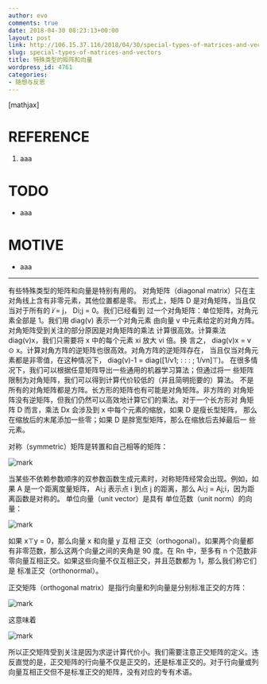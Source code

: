 ```yaml
---
author: evo
comments: true
date: 2018-04-30 08:23:13+00:00
layout: post
link: http://106.15.37.116/2018/04/30/special-types-of-matrices-and-vectors/
slug: special-types-of-matrices-and-vectors
title: 特殊类型的矩阵和向量
wordpress_id: 4761
categories:
- 随想与反思
---
```


<!-- more -->

[mathjax]


# REFERENCE






  1. aaa




# TODO






  * aaa




# MOTIVE






  * aaa





* * *



有些特殊类型的矩阵和向量是特别有用的。
对角矩阵（diagonal matrix）只在主对角线上含有非零元素，其他位置都是零。
形式上，矩阵 D 是对角矩阵，当且仅当对于所有的 i ̸= j， Di;j = 0。我们已经看到
过一个对角矩阵：单位矩阵，对角元素全部是 1。我们用 diag(v) 表示一个对角元素
由向量 v 中元素给定的对角方阵。对角矩阵受到关注的部分原因是对角矩阵的乘法
计算很高效。计算乘法 diag(v)x，我们只需要将 x 中的每个元素 xi 放大 vi 倍。换
言之， diag(v)x = v ⊙ x。计算对角方阵的逆矩阵也很高效。对角方阵的逆矩阵存在，
当且仅当对角元素都是非零值，在这种情况下， diag(v)-1 = diag([1/v1; : : : ; 1/vn]⊤)。
在很多情况下，我们可以根据任意矩阵导出一些通用的机器学习算法；但通过将一
些矩阵限制为对角矩阵，我们可以得到计算代价较低的（并且简明扼要的）算法。
不是所有的对角矩阵都是方阵。长方形的矩阵也有可能是对角矩阵。非方阵的
对角矩阵没有逆矩阵，但我们仍然可以高效地计算它们的乘法。对于一个长方形对
角矩阵 D 而言，乘法 Dx 会涉及到 x 中每个元素的缩放，如果 D 是瘦长型矩阵，
那么在缩放后的末尾添加一些零；如果 D 是胖宽型矩阵，那么在缩放后去掉最后一
些元素。

对称（symmetric）矩阵是转置和自己相等的矩阵：


![mark](http://pacdb2bfr.bkt.clouddn.com/blog/image/180728/f1H85mjBKL.png?imageslim)

当某些不依赖参数顺序的双参数函数生成元素时，对称矩阵经常会出现。例如，如
果 A 是一个距离度量矩阵， Ai;j 表示点 i 到点 j 的距离，那么 Ai;j = Aj;i，因为距
离函数是对称的。
单位向量（unit vector）是具有 单位范数（unit norm）的向量：


![mark](http://pacdb2bfr.bkt.clouddn.com/blog/image/180728/4cmbbfdD8I.png?imageslim)

如果 x⊤y = 0，那么向量 x 和向量 y 互相 正交（orthogonal）。如果两个向量都
有非零范数，那么这两个向量之间的夹角是 90 度。在 Rn 中，至多有 n 个范数非
零向量互相正交。如果这些向量不仅互相正交，并且范数都为 1，那么我们称它们
是 标准正交（orthonormal）。

正交矩阵（orthogonal matrix）是指行向量和列向量是分别标准正交的方阵：


![mark](http://pacdb2bfr.bkt.clouddn.com/blog/image/180728/91DLDgKbiC.png?imageslim)

这意味着


![mark](http://pacdb2bfr.bkt.clouddn.com/blog/image/180728/02ldH01234.png?imageslim)

所以正交矩阵受到关注是因为求逆计算代价小。我们需要注意正交矩阵的定义。违
反直觉的是，正交矩阵的行向量不仅是正交的，还是标准正交的。对于行向量或列
向量互相正交但不是标准正交的矩阵，没有对应的专有术语。
